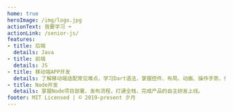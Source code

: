 ```yaml
---
home: true
heroImage: /img/logo.jpg
actionText: 我要学习 ➡
actionLink: /senior-js/
features:
- title: 后端
  details: Java
- title: 前端
  details: JS
- title: 移动端APP开发
  details: 了解移动端适配常见难点，学习Dart语法，掌握控件、布局、动画、操作手势、传感器、线程网络以及交互等核心技能。
- title: Node开发
  details: 掌握Node项目部署、发布流程，打通全栈，完成产品的自主研发上线。
footer: MIT Licensed | © 2019-present 夕月
---
```


<!-- # Vssue Demo -->
<Vssue title="Vssue Demo" />